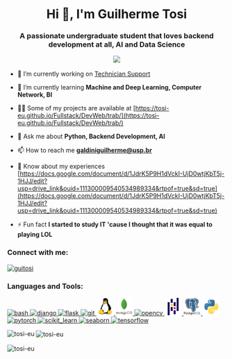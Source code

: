<h1 align="center">Hi 👋, I'm Guilherme Tosi</h1>
<h3 align="center">A passionate undergraduate student that loves backend development at all, AI and Data Science</h3>

<p align="center">
  <a href="https://github.com/pwdrc" target="_blank">
    <img src="https://svg-banners.vercel.app/api?type=typeWriter&text1=print(%22Hi,%20I%20Hope%20you%20enjoy%20my%20profile!%22)%20💻&width=900&height=65" width="700">
  </a>
</p>

- 🔭 I’m currently working on [Technician Support](https://sites.google.com/icmc.usp.br/lmacc/)

- 🌱 I’m currently learning **Machine and Deep Learning, Computer Network, BI**

- 👨‍💻 Some of my projects are available at [https://tosi-eu.github.io/Fullstack/DevWeb/trab/](https://tosi-eu.github.io/Fullstack/DevWeb/trab/)

- 💬 Ask me about **Python, Backend Development, AI**

- 📫 How to reach me **galdiniguilherme@usp.br**

- 📄 Know about my experiences [https://docs.google.com/document/d/1JdrK5P9H1dVckI-UjD0wtjKbT5j-1HJJ/edit?usp=drive_link&ouid=111300009540534989334&rtpof=true&sd=true](https://docs.google.com/document/d/1JdrK5P9H1dVckI-UjD0wtjKbT5j-1HJJ/edit?usp=drive_link&ouid=111300009540534989334&rtpof=true&sd=true)

- ⚡ Fun fact **I started to study IT 'cause I thought that it was equal to playing LOL**

<h3 align="left">Connect with me:</h3>
<p align="left">
<a href="https://linkedin.com/in/guitosi" target="blank"><img align="center" src="https://raw.githubusercontent.com/rahuldkjain/github-profile-readme-generator/master/src/images/icons/Social/linked-in-alt.svg" alt="guitosi" height="30" width="40" /></a>
</p>

<h3 align="left">Languages and Tools:</h3>
<p align="left"> <a href="https://www.gnu.org/software/bash/" target="_blank" rel="noreferrer"> <img src="https://www.vectorlogo.zone/logos/gnu_bash/gnu_bash-icon.svg" alt="bash" width="40" height="40"/> </a> <a href="https://www.djangoproject.com/" target="_blank" rel="noreferrer"> <img src="https://cdn.worldvectorlogo.com/logos/django.svg" alt="django" width="40" height="40"/> <a href="https://flask.palletsprojects.com/" target="_blank" rel="noreferrer"> <img src="https://www.vectorlogo.zone/logos/pocoo_flask/pocoo_flask-icon.svg" alt="flask" width="40" height="40"/> </a> <a href="https://git-scm.com/" target="_blank" rel="noreferrer"> <img src="https://www.vectorlogo.zone/logos/git-scm/git-scm-icon.svg" alt="git" width="40" height="40"/> </a>  <a href="https://www.linux.org/" target="_blank" rel="noreferrer"> <img src="https://raw.githubusercontent.com/devicons/devicon/master/icons/linux/linux-original.svg" alt="linux" width="40" height="40"/> </a> <a href="https://www.mongodb.com/" target="_blank" rel="noreferrer"> <img src="https://raw.githubusercontent.com/devicons/devicon/master/icons/mongodb/mongodb-original-wordmark.svg" alt="mongodb" width="40" height="40"/> </a> <a href="https://opencv.org/" target="_blank" rel="noreferrer"> <img src="https://www.vectorlogo.zone/logos/opencv/opencv-icon.svg" alt="opencv" width="40" height="40"/> <a href="https://pandas.pydata.org/" target="_blank" rel="noreferrer"> <img src="https://raw.githubusercontent.com/devicons/devicon/2ae2a900d2f041da66e950e4d48052658d850630/icons/pandas/pandas-original.svg" alt="pandas" width="40" height="40"/> </a> <a href="https://www.postgresql.org" target="_blank" rel="noreferrer"> <img src="https://raw.githubusercontent.com/devicons/devicon/master/icons/postgresql/postgresql-original-wordmark.svg" alt="postgresql" width="40" height="40"/> </a> <a href="https://www.python.org" target="_blank" rel="noreferrer"> <img src="https://raw.githubusercontent.com/devicons/devicon/master/icons/python/python-original.svg" alt="python" width="40" height="40"/> </a> <a href="https://pytorch.org/" target="_blank" rel="noreferrer"> <img src="https://www.vectorlogo.zone/logos/pytorch/pytorch-icon.svg" alt="pytorch" width="40" height="40"/> </a> <a href="https://scikit-learn.org/" target="_blank" rel="noreferrer"> <img src="https://upload.wikimedia.org/wikipedia/commons/0/05/Scikit_learn_logo_small.svg" alt="scikit_learn" width="40" height="40"/> </a> <a href="https://seaborn.pydata.org/" target="_blank" rel="noreferrer"> <img src="https://seaborn.pydata.org/_images/logo-mark-lightbg.svg" alt="seaborn" width="40" height="40"/> </a> </a> <a href="https://www.tensorflow.org" target="_blank" rel="noreferrer"> <img src="https://www.vectorlogo.zone/logos/tensorflow/tensorflow-icon.svg" alt="tensorflow" width="40" height="40"/> </a> </p>

<p><img align="left" src="https://github-readme-stats.vercel.app/api/top-langs?username=tosi-eu&show_icons=true&locale=en&layout=compact" alt="tosi-eu" /></p>

<p>&nbsp;<img align="center" src="https://github-readme-stats.vercel.app/api?username=tosi-eu&show_icons=true&locale=en" alt="tosi-eu" /></p>

<p><img align="center" src="https://github-readme-streak-stats.herokuapp.com/?user=tosi-eu&" alt="tosi-eu" /></p>

